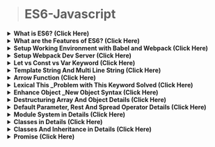 >	# ES6-Javascript


<details>
<summary><b>What is ES6? (Click Here) </b></summary>
**ES6 or ECMAScript 2015 is a 6th major release of ECMAScript language which comes with a lot of new features and syntax for writing web applications in javascript.**

**As currently, not all browsers support ES6, they support pre-versions of ES6. SO to write web applications in ES6 that will support all Browsers we needed tools like Babel and Webpack.**
</details>

<details>
<summary><b>What are the Features of ES6?  (Click Here) </b></summary>

ES6 is a significant update to the language, and the first update to the language since ES5 was standardized in 2009. Implementation of these features in major JavaScript engines is underway now.

*	**See the ES6 standard for full specification of the ECMAScript 6 language.**

*	**ES6 includes the following new features:**
1.	arrows
2. classes
3. enhanced object literals
4.	template strings
5.	destructuring
6.	default + rest + spread
7.	let + const
8.	iterators + for..of
9.	generators
10.	unicode
11.	modules
12.	module loaders
13.	map + set + weakmap + weakset
14.	proxies
15.	symbols
16.	subclassable built-ins
17.	promises
18.	math + number + string + array + object APIs
19.	binary and octal literals
19.	reflect api
20.	tail calls

**Here's the list of the top 10 best ES6 features for a busy software engineer (in no particular order):**
-------------------------------------------------------------------------------------------------------------------------------------------
1.	**Default Parameters in ES6**
2.	**Template Literals in ES6**
3.	**Multi-line Strings in ES6**
4.	**Destructuring Assignment in ES6**
5.	**Enhanced Object Literals in ES6**
6.	**Arrow Functions in ES6**
7.	**Promises in ES6**
8.	**Block-Scoped Constructs Let and Const**
9.	**Classes in ES6**
10.	**Modules in ES6**
-------------------------------

</details>





<details>
<summary><b>Setup Working Environment with Babel and Webpack (Click Here) </b></summary>


</details>

<details>
<summary><b>Setup Webpack Dev Server (Click Here) </b></summary>


</details>

<details>
<summary><b>Let vs Const vs Var Keyword (Click Here) </b></summary>


</details>

<details>
<summary><b>Template String And Multi Line String (Click Here) </b></summary>


</details>

<details>
<summary><b>Arrow Function (Click Here) </b></summary>


</details>

<details>
<summary><b>Lexical This _Problem with This Keyword Solved (Click Here) </b></summary>


</details>

<details>
<summary><b>Enhance Object _New Object Syntax (Click Here) </b></summary>


</details>

<details>
<summary><b>Destructuring Array And Object Details (Click Here) </b></summary>


</details>

<details>
<summary><b>Default Parameter, Rest And Spread Operator Details (Click Here) </b></summary>


</details>

<details>
<summary><b>Module System in Details (Click Here) </b></summary>


</details>

<details>
<summary><b>Classes in Details (Click Here) </b></summary>


</details>

<details>
<summary><b>Classes And Inheritance in Details (Click Here) </b></summary>


</details>

<details>
<summary><b>Promise (Click Here) </b></summary>


</details>







